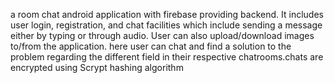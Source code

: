 a room chat android application with firebase providing backend. It includes user login, registration, and chat facilities which include sending a message either by typing or through audio. User can also upload/download images to/from the application. here user can chat and find a solution to the problem regarding the different field in their respective chatrooms.chats are encrypted using Scrypt hashing algorithm
